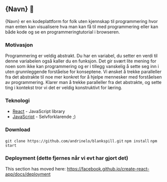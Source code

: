 ## {Navn} 🚀

{Navn} er en kodeplattform for folk uten kjennskap til programmering hvor man enten kan visualisere hva man kan få til med programmering eller kan både kode og se en programmeringtutorial i browseren.

### Motivasjon

Programmering er veldig abstrakt. Du har en variabel, du setter en verdi til denne variabelen også kaller du en funksjon. Det gir svært lite mening for noen som ikke kan programmering og er i tillegg vanskelig å sette seg inn i uten grunnleggende forståelse for konseptene. Vi ønsket å trekke paralleller fra det abstrakte til noe mer konkret for å hjelpe mennesker med forståelsen av programmering. Klarer man å trekke paralleller fra det abstrakte, og sette ting i kontekst tror vi det er veldig konstruktivt for læring. 

### Teknologi
<ul>
<li><a href="https://reactjs.org/" rel="nofollow">React</a> - JavaScript library</li>
<li><a href="https://www.javascript.com/" rel="nofollow">JavaScript</a> - Selvforklarende ;) </li>
</ul>

### Download
`git clone https://github.com/andrinelo/blankspill.git`
`npm install`
`npm start`

### Deployment (dette fjernes når vi evt har gjort det)

This section has moved here: https://facebook.github.io/create-react-app/docs/deployment


